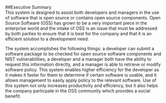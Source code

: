 ##Executive Summary  
This system is designed to assist both developers and managers in the use of software that is open source or contains open source  components. Open Source Software (OSS) has grown to be a very important piece in the enterprise world and the intake of OSS is an issue that must be addressed by both parties to ensure that it is best for the company and that it is an efficient solution to a development need.  

The system accomplishes the following things: a developer can submit a software package to be checked for open source software components  and NIST vulnerabilities, a developer and a manager both have the ability to request this information directly, and a manager is able to retrieve or modify software policy. This system enables higher efficiency for the developer as it makes it faster for them to determine if certain software is usable, and it allows management to easily apply policy to the relevant software. Use of this system not only increases productivity and efficiency, but it also helps the company particpate in the OSS community which provides a social benefit.
